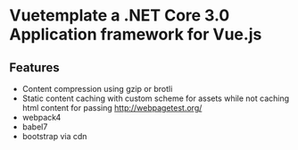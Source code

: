 # Vuetemplate a .NET Core 3.0 Application framework for Vue.js

## Features
 * Content compression using gzip or brotli 
 * Static content caching with custom scheme for assets while not caching html content for passing http://webpagetest.org/ 
 * webpack4
 * babel7
 * bootstrap via cdn
